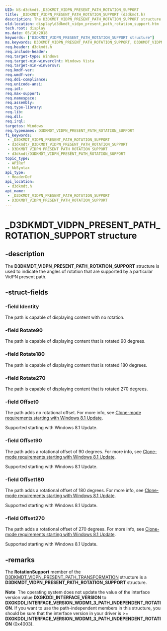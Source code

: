 ```yaml
---
UID: NS:d3dkmdt._D3DKMDT_VIDPN_PRESENT_PATH_ROTATION_SUPPORT
title: _D3DKMDT_VIDPN_PRESENT_PATH_ROTATION_SUPPORT (d3dkmdt.h)
description: The D3DKMDT_VIDPN_PRESENT_PATH_ROTATION_SUPPORT structure is used to indicate the angles of rotation that are supported by a particular VidPN present path.
old-location: display\d3dkmdt_vidpn_present_path_rotation_support.htm
tech.root: display
ms.date: 05/10/2018
keywords: ["D3DKMDT_VIDPN_PRESENT_PATH_ROTATION_SUPPORT structure"]
ms.keywords: D3DKMDT_VIDPN_PRESENT_PATH_ROTATION_SUPPORT, D3DKMDT_VIDPN_PRESENT_PATH_ROTATION_SUPPORT structure [Display Devices], DmStructs_a078867c-e6a4-4bbf-afb6-244b210a5671.xml, _D3DKMDT_VIDPN_PRESENT_PATH_ROTATION_SUPPORT, d3dkmdt/D3DKMDT_VIDPN_PRESENT_PATH_ROTATION_SUPPORT, display.d3dkmdt_vidpn_present_path_rotation_support
req.header: d3dkmdt.h
req.include-header: 
req.target-type: Windows
req.target-min-winverclnt: Windows Vista
req.target-min-winversvr: 
req.kmdf-ver: 
req.umdf-ver: 
req.ddi-compliance: 
req.unicode-ansi: 
req.idl: 
req.max-support: 
req.namespace: 
req.assembly: 
req.type-library: 
req.lib: 
req.dll: 
req.irql: 
targetos: Windows
req.typenames: D3DKMDT_VIDPN_PRESENT_PATH_ROTATION_SUPPORT
f1_keywords:
 - _D3DKMDT_VIDPN_PRESENT_PATH_ROTATION_SUPPORT
 - d3dkmdt/_D3DKMDT_VIDPN_PRESENT_PATH_ROTATION_SUPPORT
 - D3DKMDT_VIDPN_PRESENT_PATH_ROTATION_SUPPORT
 - d3dkmdt/D3DKMDT_VIDPN_PRESENT_PATH_ROTATION_SUPPORT
topic_type:
 - APIRef
 - kbSyntax
api_type:
 - HeaderDef
api_location:
 - d3dkmdt.h
api_name:
 - _D3DKMDT_VIDPN_PRESENT_PATH_ROTATION_SUPPORT
 - D3DKMDT_VIDPN_PRESENT_PATH_ROTATION_SUPPORT
---
```


# _D3DKMDT_VIDPN_PRESENT_PATH_ROTATION_SUPPORT structure


## -description

The <b>D3DKMDT_VIDPN_PRESENT_PATH_ROTATION_SUPPORT</b> structure is used to indicate the angles of rotation that are supported by a particular VidPN present path.

## -struct-fields

### -field Identity

The path is capable of displaying content with no rotation.

### -field Rotate90

The path is capable of displaying content that is rotated 90 degrees.

### -field Rotate180

The path is capable of displaying content that is rotated 180 degrees.

### -field Rotate270

The path is capable of displaying content that is rotated 270 degrees.

### -field Offset0

The path adds no rotational offset. For more info, see <a href="/windows-hardware/drivers/display/supporting-rotation-in-a-display-miniport-driver">Clone-mode requirements starting with Windows 8.1 Update</a>.

Supported starting with Windows 8.1 Update.

### -field Offset90

The path adds a rotational offset of 90 degrees. For more info, see <a href="/windows-hardware/drivers/display/supporting-rotation-in-a-display-miniport-driver">Clone-mode requirements starting with Windows 8.1 Update</a>.

Supported starting with Windows 8.1 Update.

### -field Offset180

The path adds a rotational offset of 180 degrees. For more info, see <a href="/windows-hardware/drivers/display/supporting-rotation-in-a-display-miniport-driver">Clone-mode requirements starting with Windows 8.1 Update</a>.

Supported starting with Windows 8.1 Update.

### -field Offset270

The path adds a rotational offset of 270 degrees. For more info, see <a href="/windows-hardware/drivers/display/supporting-rotation-in-a-display-miniport-driver">Clone-mode requirements starting with Windows 8.1 Update</a>.

Supported starting with Windows 8.1 Update.

## -remarks

The <b>RotationSupport</b> member of the <a href="/windows-hardware/drivers/ddi/d3dkmdt/ns-d3dkmdt-_d3dkmdt_vidpn_present_path_transformation">D3DKMDT_VIDPN_PRESENT_PATH_TRANSFORMATION</a> structure is a <b>D3DKMDT_VIDPN_PRESENT_PATH_ROTATION_SUPPORT</b> structure.

<div class="alert"><b>Note</b>  The operating system  does not update the value of the interface version value <b>DXGKDDI_INTERFACE_VERSION</b> to <b>DXGKDDI_INTERFACE_VERSION_WDDM1_3_PATH_INDEPENDENT_ROTATION</b>. If you want to use the path-independent members in this structure, you should be sure that the interface version in your driver is >= <b>DXGKDDI_INTERFACE_VERSION_WDDM1_3_PATH_INDEPENDENT_ROTATION</b> (0x4003).</div>
<div> </div>

